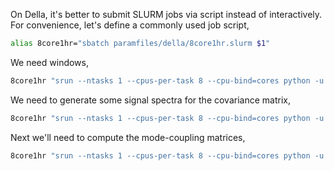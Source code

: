 

On Della, it's better to submit SLURM jobs via script instead of interactively. For 
convenience, let's define a commonly used job script,

```bash
alias 8core1hr="sbatch paramfiles/della/8core1hr.slurm $1"
```

We need windows,

```bash
8core1hr "srun --ntasks 1 --cpus-per-task 8 --cpu-bind=cores python -u python/get_window_dr6.py paramfiles/della/global_dr6_v4.dict"
```

We need to generate some signal spectra for the covariance matrix,

```bash
8core1hr "srun --ntasks 1 --cpus-per-task 8 --cpu-bind=cores python -u python/get_best_fit_mflike.py paramfiles/della/global_dr6_v4.dict"
```

Next we'll need to compute the mode-coupling matrices,

```bash
8core1hr "srun --ntasks 1 --cpus-per-task 8 --cpu-bind=cores python -u python/get_mcm_and_bbl.py paramfiles/della/global_dr6_v4.dict 0 1"
```
